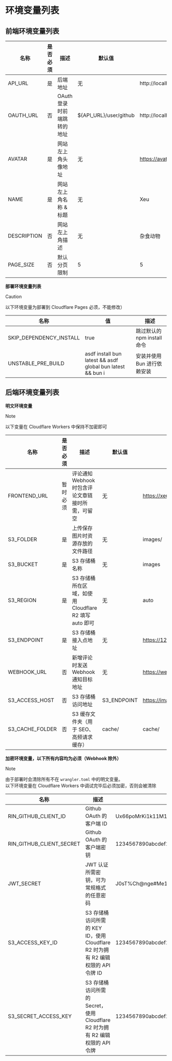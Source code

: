 # 环境变量列表

## 前端环境变量列表

| 名称        | 是否必须 | 描述                       | 默认值                 | 示例值                                           |
| ----------- | -------- | -------------------------- | ---------------------- | ------------------------------------------------ |
| API_URL     | 是       | 后端地址                   | 无                     | http://localhost:3001                            |
| OAUTH_URL   | 否       | OAuth 登录时前端跳转的地址 | ${API_URL}/user/github | http://localhost:3001/user/github                |
| AVATAR      | 是       | 网站左上角头像地址         | 无                     | https://avatars.githubusercontent.com/u/36541432 |
| NAME        | 是       | 网站左上角名称 & 标题      | 无                     | Xeu                                              |
| DESCRIPTION | 否       | 网站左上角描述             | 无                     | 杂食动物                                         |
| PAGE_SIZE   | 否       | 默认分页限制               | 5                      | 5                                                |

**部署环境变量列表**

> [!CAUTION]
> 以下环境变量为部署到 Cloudflare Pages 必须，不能修改）

| 名称                    | 值                                                         | 描述                        |
| ----------------------- | ---------------------------------------------------------- | --------------------------- |
| SKIP_DEPENDENCY_INSTALL | true                                                       | 跳过默认的 npm install 命令 |
| UNSTABLE_PRE_BUILD      | asdf install bun latest && asdf global bun latest && bun i | 安装并使用 Bun 进行依赖安装 |

## 后端环境变量列表

**明文环境变量**

> [!NOTE]
> 以下变量在 Cloudflare Workers 中保持不加密即可

| 名称            | 是否必须 | 描述                                                   | 默认值      | 示例值                                                          |
| --------------- | -------- | ------------------------------------------------------ | ----------- | --------------------------------------------------------------- |
| FRONTEND_URL    | 暂时必须 | 评论通知 Webhook 时包含评论文章链接时所需，可留空      | 无          | https://xeu.life                                                |
| S3_FOLDER       | 是       | 上传保存图片时资源存放的文件路径                       | 无          | images/                                                         |
| S3_BUCKET       | 是       | S3 存储桶名称                                          | 无          | images                                                          |
| S3_REGION       | 是       | S3 存储桶所在区域，如使用 Cloudflare R2 填写 auto 即可 | 无          | auto                                                            |
| S3_ENDPOINT     | 是       | S3 存储桶接入点地址                                    | 无          | https://1234567890abcdef1234567890abcd.r2.cloudflarestorage.com |
| WEBHOOK_URL     | 否       | 新增评论时发送 Webhook 通知目标地址                    | 无          | https://webhook.example.com/webhook                             |
| S3_ACCESS_HOST  | 否       | S3 存储桶访问地址                                      | S3_ENDPOINT | https://image.xeu.life                                          |
| S3_CACHE_FOLDER | 否       | S3 缓存文件夹（用于 SEO、高频请求缓存）                        | cache/      | cache/                                                          |

**加密环境变量，以下所有内容均为必须（Webhook 除外）**

> [!NOTE]
> 由于部署时会清除所有不在 `wrangler.toml` 中的明文变量。\
> 以下环境变量在 Cloudflare Workers 中调试完毕后必须加密，否则会被清除

| 名称                 | 描述                                                                              | 示例值                                                           |
| -------------------- | --------------------------------------------------------------------------------- | ---------------------------------------------------------------- |
| RIN_GITHUB_CLIENT_ID     | Github OAuth 的客户端 ID                                                          | Ux66poMrKi1k11M1Q1b2                                             |
| RIN_GITHUB_CLIENT_SECRET | Github OAuth 的客户端密钥                                                         | 1234567890abcdef1234567890abcdef12345678                         |
| JWT_SECRET           | JWT 认证所需密钥，可为常规格式的任意密码                                          | J0sT%Ch@nge#Me1                                                  |
| S3_ACCESS_KEY_ID     | S3 存储桶访问所需的 KEY ID，使用 Cloudflare R2 时为拥有 R2 编辑权限的 API 令牌 ID | 1234567890abcdef1234567890abcd                                   |
| S3_SECRET_ACCESS_KEY | S3 存储桶访问所需的 Secret，使用 Cloudflare R2 时为拥有 R2 编辑权限的 API 令牌    | 1234567890abcdef1234567890abcdef1234567890abcdef1234567890abcdef |
